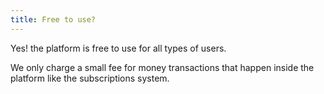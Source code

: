 ```yaml
---
title: Free to use?
---
```

Yes! the platform is free to use for all types of users.

We only charge a small fee for money transactions that happen inside the platform like the subscriptions system.